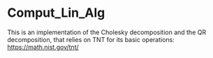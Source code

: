 # Comput_Lin_Alg
This is an implementation of the Cholesky decomposition and the QR decomposition, that relies on TNT for its basic operations: https://math.nist.gov/tnt/

